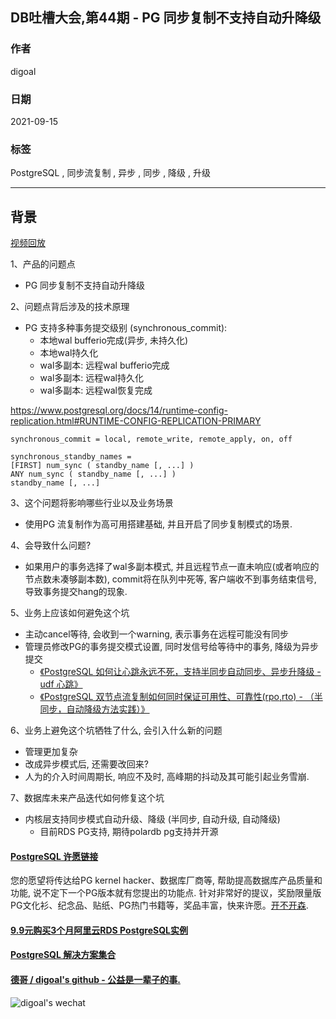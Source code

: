 ## DB吐槽大会,第44期 - PG 同步复制不支持自动升降级  
  
### 作者  
digoal  
  
### 日期  
2021-09-15  
  
### 标签  
PostgreSQL , 同步流复制 , 异步 , 同步 , 降级 , 升级   
  
----  
  
## 背景  
[视频回放](https://www.bilibili.com/video/BV1g44y1x7gj/)  
  
1、产品的问题点  
- PG 同步复制不支持自动升降级  
  
2、问题点背后涉及的技术原理  
- PG 支持多种事务提交级别 (synchronous_commit):  
    - 本地wal bufferio完成(异步, 未持久化)  
    - 本地wal持久化  
    - wal多副本: 远程wal bufferio完成  
    - wal多副本: 远程wal持久化  
    - wal多副本: 远程wal恢复完成  
  
https://www.postgresql.org/docs/14/runtime-config-replication.html#RUNTIME-CONFIG-REPLICATION-PRIMARY  
```  
synchronous_commit = local, remote_write, remote_apply, on, off  
  
synchronous_standby_names =   
[FIRST] num_sync ( standby_name [, ...] )  
ANY num_sync ( standby_name [, ...] )  
standby_name [, ...]  
```  
  
3、这个问题将影响哪些行业以及业务场景  
- 使用PG 流复制作为高可用搭建基础, 并且开启了同步复制模式的场景.  
  
4、会导致什么问题?  
- 如果用户的事务选择了wal多副本模式, 并且远程节点一直未响应(或者响应的节点数未凑够副本数), commit将在队列中死等, 客户端收不到事务结束信号, 导致事务提交hang的现象.   
  
5、业务上应该如何避免这个坑  
- 主动cancel等待, 会收到一个warning, 表示事务在远程可能没有同步  
- 管理员修改PG的事务提交模式设置, 同时发信号给等待中的事务, 降级为异步提交  
    - [《PostgreSQL 如何让心跳永远不死，支持半同步自动同步、异步升降级 - udf 心跳》](../201901/20190130_01.md)    
    - [《PostgreSQL 双节点流复制如何同时保证可用性、可靠性(rpo,rto) - （半同步，自动降级方法实践）》](../201901/20190127_01.md)    
  
6、业务上避免这个坑牺牲了什么, 会引入什么新的问题  
- 管理更加复杂  
- 改成异步模式后, 还需要改回来?   
- 人为的介入时间周期长, 响应不及时, 高峰期的抖动及其可能引起业务雪崩.   
  
7、数据库未来产品迭代如何修复这个坑  
- 内核层支持同步模式自动升级、降级 (半同步, 自动升级, 自动降级)   
    - 目前RDS PG支持, 期待polardb pg支持并开源  
  
  
  
#### [PostgreSQL 许愿链接](https://github.com/digoal/blog/issues/76 "269ac3d1c492e938c0191101c7238216")
您的愿望将传达给PG kernel hacker、数据库厂商等, 帮助提高数据库产品质量和功能, 说不定下一个PG版本就有您提出的功能点. 针对非常好的提议，奖励限量版PG文化衫、纪念品、贴纸、PG热门书籍等，奖品丰富，快来许愿。[开不开森](https://github.com/digoal/blog/issues/76 "269ac3d1c492e938c0191101c7238216").  
  
  
#### [9.9元购买3个月阿里云RDS PostgreSQL实例](https://www.aliyun.com/database/postgresqlactivity "57258f76c37864c6e6d23383d05714ea")
  
  
#### [PostgreSQL 解决方案集合](https://yq.aliyun.com/topic/118 "40cff096e9ed7122c512b35d8561d9c8")
  
  
#### [德哥 / digoal's github - 公益是一辈子的事.](https://github.com/digoal/blog/blob/master/README.md "22709685feb7cab07d30f30387f0a9ae")
  
  
![digoal's wechat](../pic/digoal_weixin.jpg "f7ad92eeba24523fd47a6e1a0e691b59")
  
